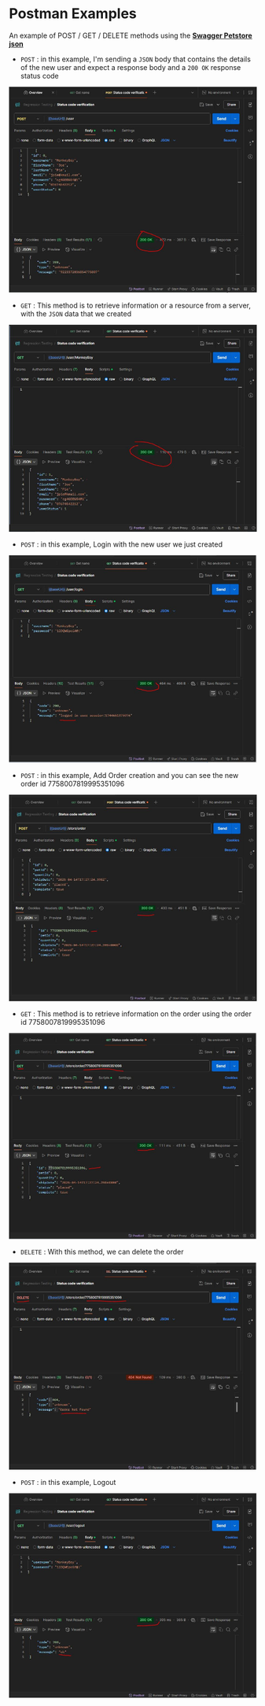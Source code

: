 
# Postman Examples

An example of POST / GET / DELETE methods using the **[Swagger Petstore json](https://petstore.swagger.io/v2/swagger.json)**

* `POST` : in this example, I'm sending a `JSON` body that contains the details of the new user and expect a response body and a `200 OK` response status code

![Screenshot_1](https://github.com/JamesDevTest/JamesDevTest/blob/main/Examples/Postman/POSTnewUser.JPG)

* `GET` : This method is to retrieve information or a resource from a server, with the `JSON` data that we created 

![Screenshot_2](https://github.com/JamesDevTest/JamesDevTest/blob/main/Examples/Postman/GetUserJPG.JPG)

* `POST` : in this example, Login with the new user we just created

![Screenshot_3](https://github.com/JamesDevTest/JamesDevTest/blob/main/Examples/Postman/Login.JPG)

* `POST` : in this example, Add Order creation and you can see the new order id 7758007819995351096

![Screenshot_3](https://github.com/JamesDevTest/JamesDevTest/blob/main/Examples/Postman/order.JPG)

* `GET` : This method is to retrieve information on the order using the order id 7758007819995351096

![Screenshot_3](https://github.com/JamesDevTest/JamesDevTest/blob/main/Examples/Postman/orderGET.JPG)

* `DELETE` : With this method, we can delete the order

![Screenshot_3](https://github.com/JamesDevTest/JamesDevTest/blob/main/Examples/Postman/orderDELETE.JPG)

* `POST` : in this example, Logout

![Screenshot_3](https://github.com/JamesDevTest/JamesDevTest/blob/main/Examples/Postman/Logout.JPG)
